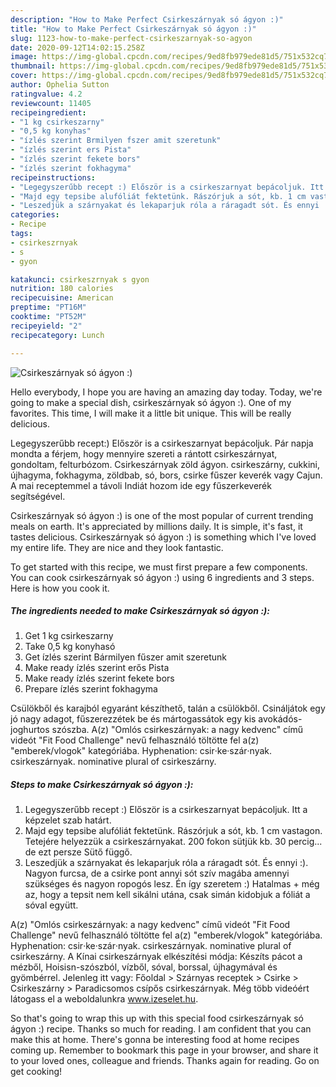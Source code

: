 ```yaml
---
description: "How to Make Perfect Csirkeszárnyak só ágyon :)"
title: "How to Make Perfect Csirkeszárnyak só ágyon :)"
slug: 1123-how-to-make-perfect-csirkeszarnyak-so-agyon
date: 2020-09-12T14:02:15.258Z
image: https://img-global.cpcdn.com/recipes/9ed8fb979ede81d5/751x532cq70/csirkeszarnyak-so-agyon-recept-foto.jpg
thumbnail: https://img-global.cpcdn.com/recipes/9ed8fb979ede81d5/751x532cq70/csirkeszarnyak-so-agyon-recept-foto.jpg
cover: https://img-global.cpcdn.com/recipes/9ed8fb979ede81d5/751x532cq70/csirkeszarnyak-so-agyon-recept-foto.jpg
author: Ophelia Sutton
ratingvalue: 4.2
reviewcount: 11405
recipeingredient:
- "1 kg csirkeszarny"
- "0,5 kg konyhas"
- "ízlés szerint Brmilyen fszer amit szeretunk"
- "ízlés szerint ers Pista"
- "ízlés szerint fekete bors"
- "ízlés szerint fokhagyma"
recipeinstructions:
- "Legegyszerűbb recept :) Először is a csirkeszarnyat bepácoljuk. Itt a képzelet szab határt."
- "Majd egy tepsibe alufóliát fektetünk. Rászórjuk a sót, kb. 1 cm vastagon. Tetejére helyezzük a csirkeszárnyakat. 200 fokon sütjük kb. 30 percig... de ezt persze Sütő függő."
- "Leszedjük a szárnyakat és lekaparjuk róla a ráragadt sót. És ennyi :). Nagyon furcsa, de a csirke pont annyi sót szív magába amennyi szükséges és nagyon ropogós lesz. Én így szeretem :) Hatalmas + még az, hogy a tepsit nem kell sikálni utána, csak simán kidobjuk a fóliát a sóval együtt."
categories:
- Recipe
tags:
- csirkeszrnyak
- s
- gyon

katakunci: csirkeszrnyak s gyon 
nutrition: 180 calories
recipecuisine: American
preptime: "PT16M"
cooktime: "PT52M"
recipeyield: "2"
recipecategory: Lunch

---
```



![Csirkeszárnyak só ágyon :)](https://img-global.cpcdn.com/recipes/9ed8fb979ede81d5/751x532cq70/csirkeszarnyak-so-agyon-recept-foto.jpg)

Hello everybody, I hope you are having an amazing day today. Today, we're going to make a special dish, csirkeszárnyak só ágyon :). One of my favorites. This time, I will make it a little bit unique. This will be really delicious.

Legegyszerűbb recept:) Először is a csirkeszarnyat bepácoljuk. Pár napja mondta a férjem, hogy mennyire szereti a rántott csirkeszárnyat, gondoltam, felturbózom. Csirkeszárnyak zöld ágyon. csirkeszárny, cukkini, újhagyma, fokhagyma, zöldbab, só, bors, csirke fűszer keverék vagy Cajun. A mai receptemmel a távoli Indiát hozom ide egy fűszerkeverék segítségével.

Csirkeszárnyak só ágyon :) is one of the most popular of current trending meals on earth. It's appreciated by millions daily. It is simple, it's fast, it tastes delicious. Csirkeszárnyak só ágyon :) is something which I've loved my entire life. They are nice and they look fantastic.


To get started with this recipe, we must first prepare a few components. You can cook csirkeszárnyak só ágyon :) using 6 ingredients and 3 steps. Here is how you cook it.

<!--inarticleads1-->

##### The ingredients needed to make Csirkeszárnyak só ágyon :):

1. Get 1 kg csirkeszarny
1. Take 0,5 kg konyhasó
1. Get ízlés szerint Bármilyen fűszer amit szeretunk
1. Make ready ízlés szerint erős Pista
1. Make ready ízlés szerint fekete bors
1. Prepare ízlés szerint fokhagyma


Csülökből és karajból egyaránt készíthető, talán a csülökből. Csináljátok egy jó nagy adagot, fűszerezzétek be és mártogassátok egy kis avokádós-joghurtos szószba. A(z) &#34;Omlós csirkeszárnyak: a nagy kedvenc&#34; című videót &#34;Fit Food Challenge&#34; nevű felhasználó töltötte fel a(z) &#34;emberek/vlogok&#34; kategóriába. Hyphenation: csir‧ke‧szár‧nyak. csirkeszárnyak. nominative plural of csirkeszárny. 

<!--inarticleads2-->

##### Steps to make Csirkeszárnyak só ágyon :):

1. Legegyszerűbb recept :) Először is a csirkeszarnyat bepácoljuk. Itt a képzelet szab határt.
1. Majd egy tepsibe alufóliát fektetünk. Rászórjuk a sót, kb. 1 cm vastagon. Tetejére helyezzük a csirkeszárnyakat. 200 fokon sütjük kb. 30 percig... de ezt persze Sütő függő.
1. Leszedjük a szárnyakat és lekaparjuk róla a ráragadt sót. És ennyi :). Nagyon furcsa, de a csirke pont annyi sót szív magába amennyi szükséges és nagyon ropogós lesz. Én így szeretem :) Hatalmas + még az, hogy a tepsit nem kell sikálni utána, csak simán kidobjuk a fóliát a sóval együtt.


A(z) &#34;Omlós csirkeszárnyak: a nagy kedvenc&#34; című videót &#34;Fit Food Challenge&#34; nevű felhasználó töltötte fel a(z) &#34;emberek/vlogok&#34; kategóriába. Hyphenation: csir‧ke‧szár‧nyak. csirkeszárnyak. nominative plural of csirkeszárny. A Kínai csirkeszárnyak elkészítési módja: Készíts pácot a mézből, Hoisisn-szószból, vízből, sóval, borssal, újhagymával és gyömbérrel. Jelenleg itt vagy: Főoldal &gt; Szárnyas receptek &gt; Csirke &gt; Csirkeszárny &gt; Paradicsomos csípős csirkeszárnyak. Még több videóért látogass el a weboldalunkra www.izeselet.hu. 

So that's going to wrap this up with this special food csirkeszárnyak só ágyon :) recipe. Thanks so much for reading. I am confident that you can make this at home. There's gonna be interesting food at home recipes coming up. Remember to bookmark this page in your browser, and share it to your loved ones, colleague and friends. Thanks again for reading. Go on get cooking!
